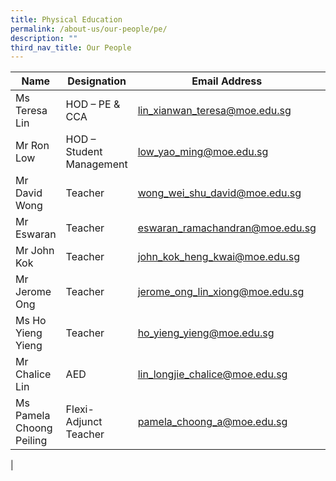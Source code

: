 ```yaml
---
title: Physical Education
permalink: /about-us/our-people/pe/
description: ""
third_nav_title: Our People
---
```

| Name | Designation | Email Address | Contact |
|---|---|---|---|
| Ms Teresa Lin | HOD – PE & CCA | [lin_xianwan_teresa@moe.edu.sg](mailto:lin_xianwan_teresa@moe.edu.sg) | 65938-121 |
| Mr Ron Low | HOD – Student Management | [low_yao_ming@moe.edu.sg](mailto:low_yao_ming@moe.edu.sg) | 65938-156 |
| Mr David Wong | Teacher | [wong_wei_shu_david@moe.edu.sg](mailto:wong_wei_shu_david@moe.edu.sg) | 65938-160 |
| Mr Eswaran | Teacher | [eswaran_ramachandran@moe.edu.sg](mailto:eswaran_ramachandran@moe.edu.sg) | 65938-141 |
| Mr John Kok | Teacher  | [john_kok_heng_kwai@moe.edu.sg](mailto:john_kok_heng_kwai@moe.edu.sg) | 65938-127 |
| Mr Jerome Ong | Teacher | [jerome_ong_lin_xiong@moe.edu.sg](mailto:jerome_ong_lin_xiong@moe.edu.sg) | 65938-148 |
| Ms Ho Yieng Yieng  | Teacher | [ho_yieng_yieng@moe.edu.sg](mailto:ho_yieng_yieng@moe.edu.sg) | 65938-139 |
| Mr Chalice Lin | AED | [lin_longjie_chalice@moe.edu.sg](mailto:lin_longjie_chalice@moe.edu.sg) | 65938-125 |
| Ms Pamela Choong Peiling | Flexi-Adjunct Teacher | [pamela_choong_a@moe.edu.sg](mailto:Pamela_Choong_A@moe.edu.sg) | 65938-161 |
|